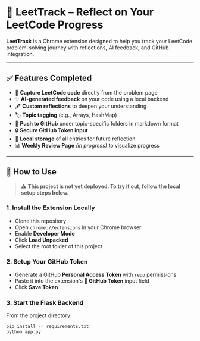 # 📘 LeetTrack – Reflect on Your LeetCode Progress

**LeetTrack** is a Chrome extension designed to help you track your LeetCode problem-solving journey with reflections, AI feedback, and GitHub integration.

---

## ✅ Features Completed

- 🧠 **Capture LeetCode code** directly from the problem page  
- ✨ **AI-generated feedback** on your code using a local backend  
- 🖋️ **Custom reflections** to deepen your understanding  
- 🏷️ **Topic tagging** (e.g., Arrays, HashMap)  
- 📂 **Push to GitHub** under topic-specific folders in markdown format  
- 🔒 **Secure GitHub Token input**  
- 📅 **Local storage** of all entries for future reflection  
- 📊 **Weekly Review Page** *(in progress)* to visualize progress  

---

## 🚀 How to Use

> ⚠️ **This project is not yet deployed. To try it out, follow the local setup steps below.**

### 1. Install the Extension Locally

- Clone this repository  
- Open `chrome://extensions` in your Chrome browser  
- Enable **Developer Mode**  
- Click **Load Unpacked**  
- Select the root folder of this project  

### 2. Setup Your GitHub Token

- Generate a GitHub **Personal Access Token** with `repo` permissions  
- Paste it into the extension's **🔐 GitHub Token** input field  
- Click **Save Token**  

### 3. Start the Flask Backend

From the project directory:

```bash
pip install -r requirements.txt
python app.py
